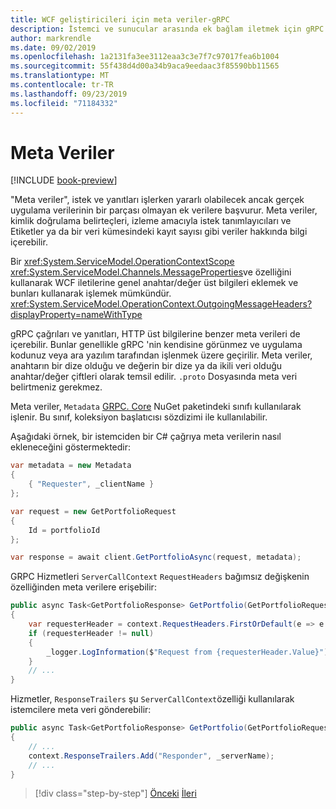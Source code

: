 ```yaml
---
title: WCF geliştiricileri için meta veriler-gRPC
description: İstemci ve sunucular arasında ek bağlam iletmek için gRPC 'de meta veriler nasıl kullanılır
author: markrendle
ms.date: 09/02/2019
ms.openlocfilehash: 1a2131fa3ee3112eaa3c3e7f7c97017fea6b1004
ms.sourcegitcommit: 55f438d4d00a34b9aca9eedaac3f85590bb11565
ms.translationtype: MT
ms.contentlocale: tr-TR
ms.lasthandoff: 09/23/2019
ms.locfileid: "71184332"
---
```

# <a name="metadata"></a>Meta Veriler

[!INCLUDE [book-preview](../../../includes/book-preview.md)]

"Meta veriler", istek ve yanıtları işlerken yararlı olabilecek ancak gerçek uygulama verilerinin bir parçası olmayan ek verilere başvurur. Meta veriler, kimlik doğrulama belirteçleri, izleme amacıyla istek tanımlayıcıları ve Etiketler ya da bir veri kümesindeki kayıt sayısı gibi veriler hakkında bilgi içerebilir.

Bir <xref:System.ServiceModel.OperationContextScope> <xref:System.ServiceModel.Channels.MessageProperties>ve özelliğini kullanarak WCF iletilerine genel anahtar/değer üst bilgileri eklemek ve bunları kullanarak işlemek mümkündür. <xref:System.ServiceModel.OperationContext.OutgoingMessageHeaders?displayProperty=nameWithType>

gRPC çağrıları ve yanıtları, HTTP üst bilgilerine benzer meta verileri de içerebilir. Bunlar genellikle gRPC 'nin kendisine görünmez ve uygulama kodunuz veya ara yazılım tarafından işlenmek üzere geçirilir. Meta veriler, anahtarın bir dize olduğu ve değerin bir dize ya da ikili veri olduğu anahtar/değer çiftleri olarak temsil edilir. `.proto` Dosyasında meta veri belirtmeniz gerekmez.

Meta veriler, `Metadata` [GRPC. Core](https://www.nuget.org/packages/Grpc.Core/) NuGet paketindeki sınıfı kullanılarak işlenir. Bu sınıf, koleksiyon başlatıcısı sözdizimi ile kullanılabilir.

Aşağıdaki örnek, bir istemciden bir C# çağrıya meta verilerin nasıl ekleneceğini göstermektedir:

```csharp
var metadata = new Metadata
{
    { "Requester", _clientName }
};

var request = new GetPortfolioRequest
{
    Id = portfolioId
};

var response = await client.GetPortfolioAsync(request, metadata);
```

GRPC Hizmetleri `ServerCallContext` `RequestHeaders` bağımsız değişkenin özelliğinden meta verilere erişebilir:

```csharp
public async Task<GetPortfolioResponse> GetPortfolio(GetPortfolioRequest request, ServerCallContext context)
{
    var requesterHeader = context.RequestHeaders.FirstOrDefault(e => e.Key == "Requester");
    if (requesterHeader != null)
    {
        _logger.LogInformation($"Request from {requesterHeader.Value}");
    }
    // ...
}
```

Hizmetler, `ResponseTrailers` şu `ServerCallContext`özelliği kullanılarak istemcilere meta veri gönderebilir:

```csharp
public async Task<GetPortfolioResponse> GetPortfolio(GetPortfolioRequest request, ServerCallContext context)
{
    // ...
    context.ResponseTrailers.Add("Responder", _serverName);
    // ...
}
```

>[!div class="step-by-step"]
>[Önceki](rpc-types.md)
>[İleri](error-handling.md)
